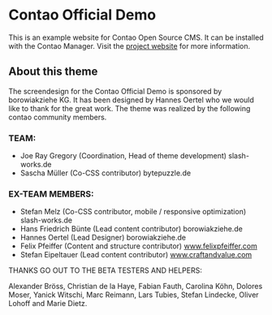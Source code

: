 Contao Official Demo
====================

This is an example website for Contao Open Source CMS. It can be installed with
the Contao Manager. Visit the [project website][1] for more information.


[1]: https://contao.org

## About this theme

The screendesign for the Contao Official Demo is sponsored by borowiakziehe KG. It has been designed by Hannes Oertel who we would like to thank for the great work. The theme was realized by the following contao community members.

### TEAM:

* Joe Ray Gregory (Coordination, Head of theme development) slash-works.de
* Sascha Müller (Co-CSS contributor) bytepuzzle.de

### EX-TEAM MEMBERS:

* Stefan Melz (Co-CSS contributor, mobile / responsive optimization) slash-works.de
* Hans Friedrich Bünte (Lead content contributor) borowiakziehe.de
* Hannes Oertel (Lead Designer) borowiakziehe.de
* Felix Pfeiffer (Content and structure contributor) www.felixpfeiffer.com
* Stefan Eipeltauer (Lead content contributor) www.craftandvalue.com

THANKS GO OUT TO THE BETA TESTERS AND HELPERS:

Alexander Bröss, Christian de la Haye, Fabian Fauth, Carolina Köhn, Dolores Moser, Yanick Witschi, Marc Reimann, Lars Tubies, Stefan Lindecke, Oliver Lohoff and Marie Dietz.
